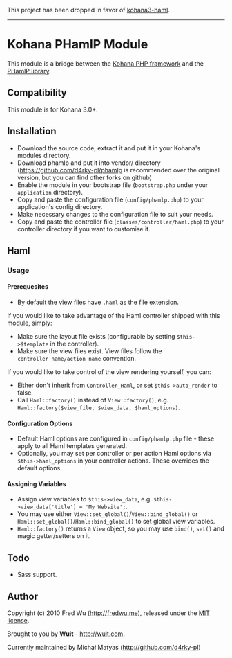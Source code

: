This project has been dropped in favor of [kohana3-haml](https://github.com/d4rky-pl/kohana3-haml).

***

# Kohana PHamlP Module

This module is a bridge between the [Kohana PHP framework](http://kohanaframework.org/) and the [PHamlP library](http://code.google.com/p/phamlp/).

## Compatibility

This module is for Kohana 3.0+.

## Installation

* Download the source code, extract it and put it in your Kohana's modules directory.
* Download phamlp and put it into vendor/ directory (<https://github.com/d4rky-pl/phamlp> is recommended over the original version, but you can find other forks on github)
* Enable the module in your bootstrap file (`bootstrap.php` under your `application` directory).
* Copy and paste the configuration file (`config/phamlp.php`) to your application's config directory.
* Make necessary changes to the configuration file to suit your needs.
* Copy and paste the controller file (`classes/controller/haml.php`) to your controller directory if you want to customise it.

## Haml

### Usage

#### Prerequesites

* By default the view files have `.haml` as the file extension.

If you would like to take advantage of the Haml controller shipped with this module, simply:

* Make sure the layout file exists (configurable by setting `$this->$template` in the controller).
* Make sure the view files exist. View files follow the `controller_name/action_name` convention.

If you would like to take control of the view rendering yourself, you can:

* Either don't inherit from `Controller_Haml`, or set `$this->auto_render` to false.
* Call `Haml::factory()` instead of `View::factory()`, e.g. `Haml::factory($view_file, $view_data, $haml_options)`.

#### Configuration Options

* Default Haml options are configured in `config/phamlp.php` file - these apply to all Haml templates generated.
* Optionally, you may set per controller or per action Haml options via `$this->haml_options` in your controller actions. These overrides the default options.

#### Assigning Variables

* Assign view variables to `$this->view_data`, e.g. `$this->view_data['title'] = 'My Website';`.
* You may use either `View::set_global()`/`View::bind_global()` or `Haml::set_global()`/`Haml::bind_global()` to set global view variables.
* `Haml::factory()` returns a `View` object, so you may use `bind()`, `set()` and magic getter/setters on it.

## Todo

* Sass support.

## Author

Copyright (c) 2010 Fred Wu (<http://fredwu.me>), released under the [MIT license](http://www.opensource.org/licenses/mit-license.php).

Brought to you by **Wuit** - <http://wuit.com>.

Currently maintained by Michał Matyas (<http://github.com/d4rky-pl>)
